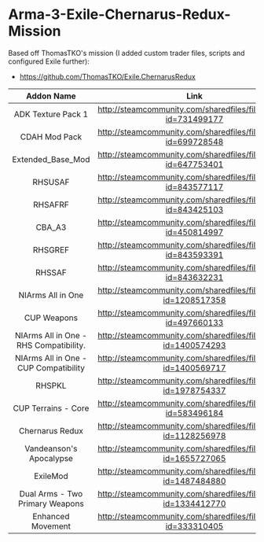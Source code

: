 # Arma-3-Exile-Chernarus-Redux-Mission
 Based off ThomasTKO's mission (I added custom trader files, scripts and configured Exile further):
 - https://github.com/ThomasTKO/Exile.ChernarusRedux

|               Addon Name               |                               Link                               |   Filesize   |
|:--------------------------------------:|:----------------------------------------------------------------:|:------------ |
|           ADK Texture Pack 1           |  http://steamcommunity.com/sharedfiles/filedetails/?id=731499177 |  448.710 MB  |
|              CDAH Mod Pack             |  http://steamcommunity.com/sharedfiles/filedetails/?id=699728548 |   9.586 MB   |
|            Extended_Base_Mod           |  http://steamcommunity.com/sharedfiles/filedetails/?id=647753401 |  299.802 MB  |
|                 RHSUSAF                |  http://steamcommunity.com/sharedfiles/filedetails/?id=843577117 | 2,722.978 MB |
|                 RHSAFRF                |  http://steamcommunity.com/sharedfiles/filedetails/?id=843425103 | 1,981.130 MB |
|                 CBA_A3                 |  http://steamcommunity.com/sharedfiles/filedetails/?id=450814997 |   2.670 MB   |
|                 RHSGREF                |  http://steamcommunity.com/sharedfiles/filedetails/?id=843593391 | 2,642.164 MB |
|                 RHSSAF                 |  http://steamcommunity.com/sharedfiles/filedetails/?id=843632231 |  810.488 MB  |
|            NIArms All in One           | http://steamcommunity.com/sharedfiles/filedetails/?id=1208517358 | 3,995.393 MB |
|               CUP Weapons              |  http://steamcommunity.com/sharedfiles/filedetails/?id=497660133 |  700.107 MB  |
| NIArms All in One - RHS Compatibility. | http://steamcommunity.com/sharedfiles/filedetails/?id=1400574293 |   0.009 MB   |
|  NIArms All in One - CUP Compatibility | http://steamcommunity.com/sharedfiles/filedetails/?id=1400569717 |   0.022 MB   |
|                 RHSPKL                 | http://steamcommunity.com/sharedfiles/filedetails/?id=1978754337 | 2,762.074 MB |
|           CUP Terrains - Core          |  http://steamcommunity.com/sharedfiles/filedetails/?id=583496184 |  984.899 MB  |
|             Chernarus Redux            | http://steamcommunity.com/sharedfiles/filedetails/?id=1128256978 | 3,631.543 MB |
|         Vandeanson's Apocalypse        | http://steamcommunity.com/sharedfiles/filedetails/?id=1655727065 |   3.213 MB   |
|                ExileMod                | http://steamcommunity.com/sharedfiles/filedetails/?id=1487484880 | 1,424.500 MB |
|     Dual Arms - Two Primary Weapons    | http://steamcommunity.com/sharedfiles/filedetails/?id=1334412770 |   4.482 MB   |
|            Enhanced Movement           |  http://steamcommunity.com/sharedfiles/filedetails/?id=333310405 |   0.599 MB   |
